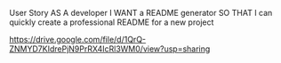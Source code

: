 User Story
AS A developer
I WANT a README generator
SO THAT I can quickly create a professional README for a new project

https://drive.google.com/file/d/1QrQ-ZNMYD7KIdrePjN9PrRX4IcRl3WM0/view?usp=sharing
